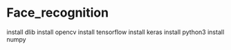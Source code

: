 # Face_recognition
install dlib
install opencv
install tensorflow
install keras
install python3
install numpy
